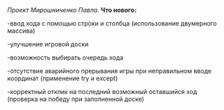 *Проект Мирошниченко Павла*.
**Что нового:**

-ввод хода с помощью строки и столбца (использование двумерного массива)

-улучшение игровой доски

-возможность выбирать очередь хода

-отсутствие аварийного прерывания игры при неправильном вводе координат (применение try и except)

-корректный отклик на последний возможный оставшийся ход (проверка на победу при заполненной доске)
